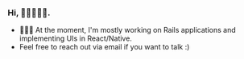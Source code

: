 ### Hi, 👋🏾👩🏾‍💻.


<!--**moyela/moyela** is a ✨ _special_ ✨ repository because its `README.md` (this file) appears on your GitHub profile.-->
- 👩🏾‍💻 At the moment, I'm mostly working on Rails applications and implementing UIs in React/Native.
- Feel free to reach out via email if you want to talk :)
